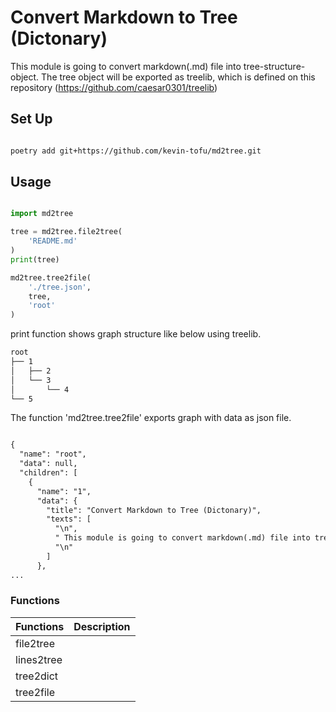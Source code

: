 
# Convert Markdown to Tree (Dictonary)

 This module is going to convert markdown(.md) file into tree-structure-object.
The tree object will be exported as treelib, which is defined on this repository (<https://github.com/caesar0301/treelib>)

## Set Up

```bash

poetry add git+https://github.com/kevin-tofu/md2tree.git

```

## Usage

```python

import md2tree

tree = md2tree.file2tree(
    'README.md'
)
print(tree)

md2tree.tree2file(
    './tree.json',
    tree,
    'root'
)

```

 print function shows graph structure like below using treelib.

```txt
root
├── 1
│   ├── 2
│   └── 3
│       └── 4
└── 5
```

 The function 'md2tree.tree2file' exports graph with data as json file.

```txt

{
  "name": "root",
  "data": null,
  "children": [
    {
      "name": "1",
      "data": {
        "title": "Convert Markdown to Tree (Dictonary)",
        "texts": [
          "\n",
          " This module is going to convert markdown(.md) file into tree-structure-object.\n",
          "\n"
        ]
      },
...

```

### Functions

| Functions | Description |
| --- | --- |
| file2tree |  |
| lines2tree |  |
| tree2dict |  |
| tree2file |  |
